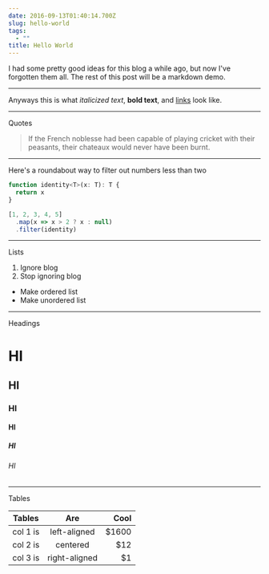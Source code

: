 ```yaml
---
date: 2016-09-13T01:40:14.700Z
slug: hello-world
tags:
  - ""
title: Hello World
---
```


I had some pretty good ideas for this blog a while ago, but now I've forgotten them all. The rest of this post will be a markdown demo.

<!--more-->

---

Anyways this is what *italicized text*, **bold text**, and [links](https://google.com) look like.

---

Quotes

> If the French noblesse had been capable of playing cricket with their peasants, their chateaux would never have been burnt.

---

Here's a roundabout way to filter out numbers less than two

```js
function identity<T>(x: T): T {
  return x
}

[1, 2, 3, 4, 5]
  .map(x => x > 2 ? x : null)
  .filter(identity)
```

---

Lists

1. Ignore blog
2. Stop ignoring blog

* Make ordered list
* Make unordered list

---

Headings

# HI
## HI
### HI
#### HI
##### HI
###### HI

---

Tables

| Tables        | Are           | Cool  |
| ------------- |:-------------:|------:|
| col 1 is      | left-aligned  | $1600 |
| col 2 is      | centered      |   $12 |
| col 3 is      | right-aligned |    $1 |
